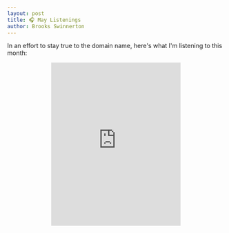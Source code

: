 ```yaml
---
layout: post
title: 🎧 May Listenings
author: Brooks Swinnerton
---
```


In an effort to stay true to the domain name, here's what I'm listening to this
month:

<center>
  <iframe src="https://embed.spotify.com/?uri=spotify%3Auser%3Abswinnerton%3Aplaylist%3A1RKvoICVoT8pGZ7Ldnkojo" width="300" height="380" frameborder="0" allowtransparency="true"></iframe>
</center>
